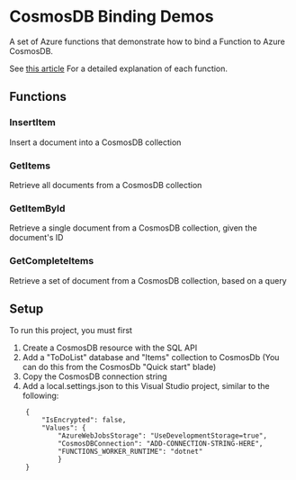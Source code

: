 # CosmosDB Binding Demos

A set of Azure functions that demonstrate how to bind a Function to Azure CosmosDB.

See [this article](http://davidgiard.com/2018/11/21/CosmosDBBindingInAzureFunctions.aspx) For a detailed explanation of each function.

## Functions

### InsertItem

Insert a document into a CosmosDB collection

### GetItems

Retrieve all documents from a CosmosDB collection

### GetItemById

Retrieve a single document from a CosmosDB collection, given the document's ID

### GetCompleteItems

Retrieve a set of document from a CosmosDB collection, based on a query

## Setup

To run this project, you must first 

1. Create a CosmosDB resource with the SQL API
2. Add a "ToDoList" database and "Items" collection to CosmosDb (You can do this from the CosmosDb "Quick start" blade)
3. Copy the CosmosDB connection string
4. Add a local.settings.json to this Visual Studio project, similar to the following:

```
    {
        "IsEncrypted": false,
        "Values": {
            "AzureWebJobsStorage": "UseDevelopmentStorage=true",
            "CosmosDBConnection": "ADD-CONNECTION-STRING-HERE",
            "FUNCTIONS_WORKER_RUNTIME": "dotnet"
            }
    }
